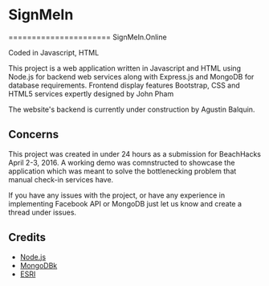 # SignMeIn
======================
SignMeIn.Online 

Coded in Javascript, HTML


This project is a web application written in Javascript and HTML using Node.js for backend web services along with Express.js and MongoDB for database requirements. Frontend display features Bootstrap, CSS and HTML5 services expertly designed by John Pham

The website's backend is currently under construction by Agustin Balquin.

Concerns
------

This project was created in under 24 hours as a submission for BeachHacks April 2-3, 2016. A working demo was comnstructed to showcase the application which was meant to solve the bottlenecking problem that manual check-in services have.

If you have any issues with the project, or have any experience in implementing Facebook API or MongoDB just let us know and create a thread under issues.

Credits
-------

<ul>
  <li><a href="https://nodejs.org/en/">Node.js</a></li>
  <li><a href="https://www.mongodb.org/">MongoDBk</a></li>
  <li><a href="http://www.esri.com/software/arcgis">ESRI</a></li>
</ul>
